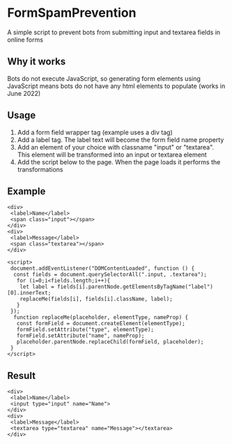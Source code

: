 # FormSpamPrevention

A simple script to prevent bots from submitting input and textarea fields in online forms

## Why it works

Bots do not execute JavaScript, so generating form elements using JavaScript means bots do not have any html elements to populate (works in June 2022)

## Usage

1. Add a form field wrapper tag (example uses a div tag)
2. Add a label tag. The label text will become the form field name property
3. Add an element of your choice with classname "input" or "textarea". This element will be transformed into an input or textarea element
4. Add the script below to the page. When the page loads it performs the transformations

## Example
```
<div>
 <label>Name</label>
 <span class="input"></span>
</div>
<div>
 <label>Message</label>
 <span class="textarea"></span>
</div>

<script>
 document.addEventListener("DOMContentLoaded", function () {
  const fields = document.querySelectorAll(".input, .textarea");
   for (i=0;i<fields.length;i++){
    let label = fields[i].parentNode.getElementsByTagName("label")[0].innerText;
    replaceMe(fields[i], fields[i].className, label);
   }
 });
  function replaceMe(placeholder, elementType, nameProp) {
   const formField = document.createElement(elementType);
   formField.setAttribute("type", elementType);
   formField.setAttribute("name", nameProp);
   placeholder.parentNode.replaceChild(formField, placeholder);
 }
</script>
```

## Result

```
<div>
 <label>Name</label>
 <input type="input" name="Name">
</div>
<div>
 <label>Message</label>
 <textarea type="textarea" name="Message"></textarea>
</div>
